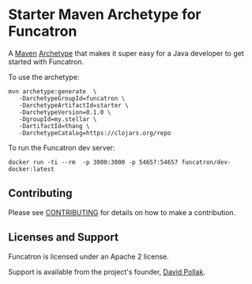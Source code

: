 # Starter Maven Archetype for Funcatron

A [Maven](http://maven.apache.org/) [Archetype](http://maven.apache.org/components/archetype/maven-archetype-plugin/)
that makes it super easy for a Java developer to get started with
Funcatron.

To use the archetype:

```
mvn archetype:generate  \
   -DarchetypeGroupId=funcatron \
   -DarchetypeArtifactId=starter \
   -DarchetypeVersion=0.1.0 \
   -DgroupId=my.stellar \
   -DartifactId=thang \
   -DarchetypeCatalog=https://clojars.org/repo
```

To run the Funcatron dev server:

```
docker run -ti --rm  -p 3000:3000 -p 54657:54657 funcatron/dev-docker:latest
```

## Contributing

Please see [CONTRIBUTING](https://github.com/funcatron/tron/blob/master/CONTRIBUTING.md) for details on
how to make a contribution.

## Licenses and Support

Funcatron is licensed under an Apache 2 license.

Support is available from the project's founder,
[David Pollak](mailto:funcmaster-d@funcatron.org).
